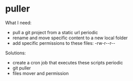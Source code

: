 # puller

What I need:

- pull a git project from a static url periodic
- rename and move specific content to a new local folder
- add specific permissions to these files: -rw-r--r--


Solutions:
- create a cron job that executes these scripts periodic
- git puller
- files mover and permission

